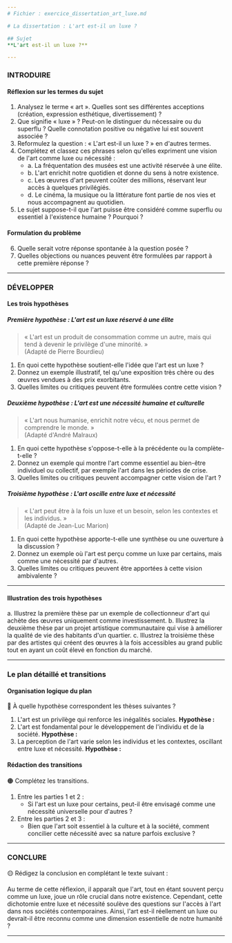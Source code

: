 ```yaml
---
# Fichier : exercice_dissertation_art_luxe.md

# La dissertation : L'art est-il un luxe ?

## Sujet
**L'art est-il un luxe ?**

---
```


### INTRODUIRE

#### Réflexion sur les termes du sujet

1. Analysez le terme « art ». Quelles sont ses différentes acceptions (création, expression esthétique, divertissement) ?
2. Que signifie « luxe » ? Peut-on le distinguer du nécessaire ou du superflu ? Quelle connotation positive ou négative lui est souvent associée ?
3. Reformulez la question : « L'art est-il un luxe ? » en d'autres termes.
4. Complétez et classez ces phrases selon qu'elles expriment une vision de l'art comme luxe ou nécessité :
   - a. La fréquentation des musées est une activité réservée à une élite.
   - b. L'art enrichit notre quotidien et donne du sens à notre existence.
   - c. Les œuvres d'art peuvent coûter des millions, réservant leur accès à quelques privilégiés.
   - d. Le cinéma, la musique ou la littérature font partie de nos vies et nous accompagnent au quotidien.
5. Le sujet suppose-t-il que l'art puisse être considéré comme superflu ou essentiel à l'existence humaine ? Pourquoi ?

#### Formulation du problème

6. Quelle serait votre réponse spontanée à la question posée ?
7. Quelles objections ou nuances peuvent être formulées par rapport à cette première réponse ?

---

### DÉVELOPPER

#### Les trois hypothèses

##### Première hypothèse : L'art est un luxe réservé à une élite

> « L'art est un produit de consommation comme un autre, mais qui tend à devenir le privilège d'une minorité. »  
> (Adapté de Pierre Bourdieu)

1. En quoi cette hypothèse soutient-elle l'idée que l'art est un luxe ?
2. Donnez un exemple illustratif, tel qu'une exposition très chère ou des œuvres vendues à des prix exorbitants.
3. Quelles limites ou critiques peuvent être formulées contre cette vision ?

##### Deuxième hypothèse : L'art est une nécessité humaine et culturelle

> « L'art nous humanise, enrichit notre vécu, et nous permet de comprendre le monde. »  
> (Adapté d'André Malraux)

1. En quoi cette hypothèse s'oppose-t-elle à la précédente ou la complète-t-elle ?
2. Donnez un exemple qui montre l'art comme essentiel au bien-être individuel ou collectif, par exemple l'art dans les périodes de crise.
3. Quelles limites ou critiques peuvent accompagner cette vision de l'art ?

##### Troisième hypothèse : L'art oscille entre luxe et nécessité

> « L'art peut être à la fois un luxe et un besoin, selon les contextes et les individus. »  
> (Adapté de Jean-Luc Marion)

1. En quoi cette hypothèse apporte-t-elle une synthèse ou une ouverture à la discussion ?
2. Donnez un exemple où l'art est perçu comme un luxe par certains, mais comme une nécessité par d'autres.
3. Quelles limites ou critiques peuvent être apportées à cette vision ambivalente ?

---

#### Illustration des trois hypothèses

a. Illustrez la première thèse par un exemple de collectionneur d'art qui achète des œuvres uniquement comme investissement.
b. Illustrez la deuxième thèse par un projet artistique communautaire qui vise à améliorer la qualité de vie des habitants d'un quartier.
c. Illustrez la troisième thèse par des artistes qui créent des œuvres à la fois accessibles au grand public tout en ayant un coût élevé en fonction du marché.

---

### Le plan détaillé et transitions

#### Organisation logique du plan

🔴 À quelle hypothèse correspondent les thèses suivantes ?

1. L'art est un privilège qui renforce les inégalités sociales.
   **Hypothèse :**
2. L'art est fondamental pour le développement de l'individu et de la société.
   **Hypothèse :**
3. La perception de l'art varie selon les individus et les contextes, oscillant entre luxe et nécessité.
   **Hypothèse :**

#### Rédaction des transitions

🟠 Complétez les transitions.

1. Entre les parties 1 et 2 :  
   - Si l'art est un luxe pour certains, peut-il être envisagé comme une nécessité universelle pour d'autres ?
2. Entre les parties 2 et 3 :  
   - Bien que l'art soit essentiel à la culture et à la société, comment concilier cette nécessité avec sa nature parfois exclusive ?

---

### CONCLURE

🟡 Rédigez la conclusion en complétant le texte suivant :

Au terme de cette réflexion, il apparaît que l'art, tout en étant souvent perçu comme un luxe, joue un rôle crucial dans notre existence. Cependant, cette dichotomie entre luxe et nécessité soulève des questions sur l'accès à l'art dans nos sociétés contemporaines. Ainsi, l'art est-il réellement un luxe ou devrait-il être reconnu comme une dimension essentielle de notre humanité ?

---